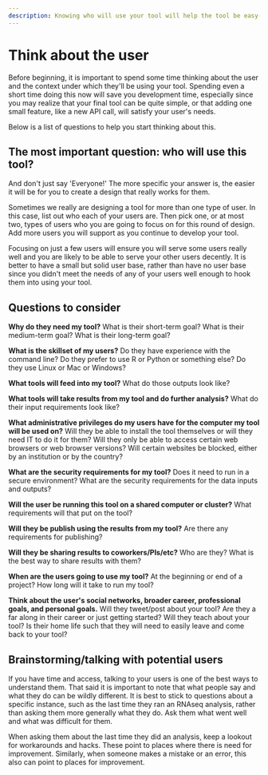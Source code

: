 ```yaml
---
description: Knowing who will use your tool will help the tool be easy-to-use
---
```


# Think about the user

Before beginning, it is important to spend some time thinking about the user and the context under which they'll be using your tool. Spending even a short time doing this now will save you development time, especially since you may realize that your final tool can be quite simple, or that adding one small feature, like a new API call, will satisfy your user's needs. 

Below is a list of questions to help you start thinking about this.

## The most important question: who will use this tool?

And don't just say 'Everyone!' The more specific your answer is, the easier it will be for you to create a design that really works for them. 

Sometimes we really are designing a tool for more than one type of user. In this case, list out who each of your users are. Then pick one, or at most two, types of users who you are going to focus on for this round of design. Add more users you will support as you continue to develop your tool. 

Focusing on just a few users will ensure you will serve some users really well and you are likely to be able to serve your other users decently. It is better to have a small but solid user base, rather than have no user base since you didn't meet the needs of any of your users well enough to hook them into using your tool.

## Questions to consider

**Why do they need my tool?** What is their short-term goal? What is their medium-term goal? What is their long-term goal?

**What is the skillset of my users?** Do they have experience with the command line? Do they prefer to use R or Python or something else? Do they use Linux or Mac or Windows?

**What tools will feed into my tool?** What do those outputs look like? 

**What tools will take results from my tool and do further analysis?** What do their input requirements look like?

**What administrative privileges do my users have for the computer my tool will be used on?** Will they be able to install the tool themselves or will they need IT to do it for them? Will they only be able to access certain web browsers or web browser versions? Will certain websites be blocked, either by an institution or by the country? 

**What are the security requirements for my tool?** Does it need to run in a secure environment? What are the security requirements for the data inputs and outputs? 

**Will the user be running this tool on a shared computer or cluster?** What requirements will that put on the tool?

**Will they be publish using the results from my tool?** Are there any requirements for publishing? 

**Will they be sharing results to coworkers/PIs/etc?** Who are they? What is the best way to share results with them?

**When are the users going to use my tool?** At the beginning or end of a project? How long will it take to run my tool?

**Think about the user's social networks, broader career, professional goals, and personal goals.** Will they tweet/post about your tool? Are they a far along in their career or just getting started? Will they teach about your tool? Is their home life such that they will need to easily leave and come back to your tool?

## Brainstorming/talking with potential users

If you have time and access, talking to your users is one of the best ways to understand them. That said it is important to note that what people say and what they do can be wildly different. It is best to stick to questions about a specific instance, such as the last time they ran an RNAseq analysis, rather than asking them more generally what they do. Ask them what went well and what was difficult for them.

When asking them about the last time they did an analysis, keep a lookout for workarounds and hacks. These point to places where there is need for improvement. Similarly, when someone makes a mistake or an error, this also can point to places for improvement.   




